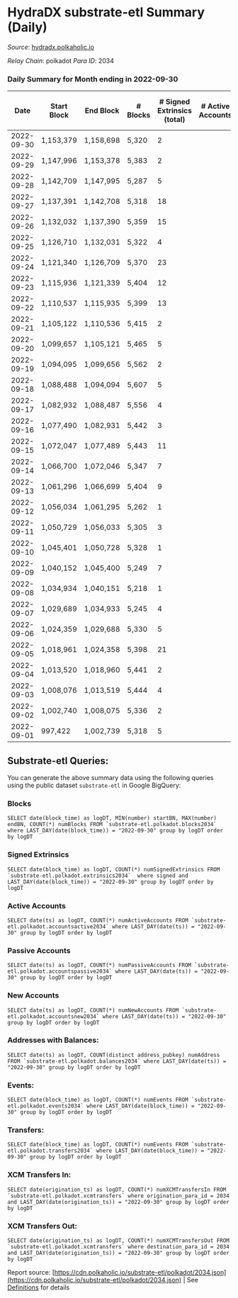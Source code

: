 # HydraDX substrate-etl Summary (Daily)

_Source_: [hydradx.polkaholic.io](https://hydradx.polkaholic.io)

*Relay Chain*: polkadot
*Para ID*: 2034



### Daily Summary for Month ending in 2022-09-30


| Date | Start Block | End Block | # Blocks | # Signed Extrinsics (total) | # Active Accounts | # Passive | # New | # Addresses with Balances | # Events | # Transfers | # XCM Transfers In | # XCM Transfers Out | Issues | 
| ---- | ----------- | --------- | -------- | --------------------------- | ----------------- | --------- | ----- | ------------------------- | -------- | ----------- | ------------------ | ------------------- | ------ |
| 2022-09-30 | 1,153,379 | 1,158,698 | 5,320 | 2 |  |  |  | 21,147 | 16,212 |   |   |   |  |
| 2022-09-29 | 1,147,996 | 1,153,378 | 5,383 | 2 |  |  |  |  | 16,465 |   |   |   |  |
| 2022-09-28 | 1,142,709 | 1,147,995 | 5,287 | 5 |  |  |  |  | 16,125 | 2  |   |   |  |
| 2022-09-27 | 1,137,391 | 1,142,708 | 5,318 | 18 |  |  |  |  | 16,306 |   |   |   |  |
| 2022-09-26 | 1,132,032 | 1,137,390 | 5,359 | 15 |  |  |  |  | 16,372 | 4  |   |   |  |
| 2022-09-25 | 1,126,710 | 1,132,031 | 5,322 | 4 |  |  |  |  | 16,285 |   |   |   |  |
| 2022-09-24 | 1,121,340 | 1,126,709 | 5,370 | 23 |  |  |  |  | 16,427 |   |   |   |  |
| 2022-09-23 | 1,115,936 | 1,121,339 | 5,404 | 12 |  |  |  |  | 16,550 |   |   |   |  |
| 2022-09-22 | 1,110,537 | 1,115,935 | 5,399 | 13 |  |  |  |  | 16,483 |   |   |   |  |
| 2022-09-21 | 1,105,122 | 1,110,536 | 5,415 | 2 |  |  |  |  | 16,561 |   |   |   |  |
| 2022-09-20 | 1,099,657 | 1,105,121 | 5,465 | 5 |  |  |  |  | 16,655 |   |   |   |  |
| 2022-09-19 | 1,094,095 | 1,099,656 | 5,562 | 2 |  |  |  | 21,143 | 17,000 |   |   |   |  |
| 2022-09-18 | 1,088,488 | 1,094,094 | 5,607 | 5 |  |  |  | 21,143 | 17,080 |   |   |   |  |
| 2022-09-17 | 1,082,932 | 1,088,487 | 5,556 | 4 |  |  |  | 21,143 | 16,987 |   |   |   |  |
| 2022-09-16 | 1,077,490 | 1,082,931 | 5,442 | 3 |  |  |  | 21,143 | 16,640 |   |   |   |  |
| 2022-09-15 | 1,072,047 | 1,077,489 | 5,443 | 11 |  |  |  | 21,143 | 16,600 |   |   |   |  |
| 2022-09-14 | 1,066,700 | 1,072,046 | 5,347 | 7 |  |  |  | 21,143 | 16,369 |   |   |   |  |
| 2022-09-13 | 1,061,296 | 1,066,699 | 5,404 | 9 |  |  |  | 21,142 | 16,479 |   |   |   |  |
| 2022-09-12 | 1,056,034 | 1,061,295 | 5,262 | 1 |  |  |  | 21,142 | 16,037 |   |   |   |  |
| 2022-09-11 | 1,050,729 | 1,056,033 | 5,305 | 3 |  |  |  |  | 16,232 |   |   |   |  |
| 2022-09-10 | 1,045,401 | 1,050,728 | 5,328 | 1 |  |  |  |  | 16,230 |   |   |   |  |
| 2022-09-09 | 1,040,152 | 1,045,400 | 5,249 | 7 |  |  |  |  | 16,071 |   |   |   |  |
| 2022-09-08 | 1,034,934 | 1,040,151 | 5,218 | 1 |  |  |  |  | 15,904 |   |   |   |  |
| 2022-09-07 | 1,029,689 | 1,034,933 | 5,245 | 4 |  |  |  | 21,140 | 15,990 |   |   |   |  |
| 2022-09-06 | 1,024,359 | 1,029,688 | 5,330 | 5 |  |  |  | 21,140 | 16,311 |   |   |   |  |
| 2022-09-05 | 1,018,961 | 1,024,358 | 5,398 | 21 |  |  |  | 21,140 | 16,511 | 2  |   |   |  |
| 2022-09-04 | 1,013,520 | 1,018,960 | 5,441 | 2 |  |  |  | 21,139 | 16,637 |   |   |   |  |
| 2022-09-03 | 1,008,076 | 1,013,519 | 5,444 | 4 |  |  |  | 21,139 | 16,587 |   |   |   |  |
| 2022-09-02 | 1,002,740 | 1,008,075 | 5,336 | 2 |  |  |  | 21,139 | 16,323 |   |   |   |  |
| 2022-09-01 | 997,422 | 1,002,739 | 5,318 | 5 |  |  |  | 21,139 | 16,214 |   |   |   |  |

## Substrate-etl Queries:
You can generate the above summary data using the following queries using the public dataset `substrate-etl` in Google BigQuery:


### Blocks
```
SELECT date(block_time) as logDT, MIN(number) startBN, MAX(number) endBN, COUNT(*) numBlocks FROM `substrate-etl.polkadot.blocks2034`  where LAST_DAY(date(block_time)) = "2022-09-30" group by logDT order by logDT
```


### Signed Extrinsics
```
SELECT date(block_time) as logDT, COUNT(*) numSignedExtrinsics FROM `substrate-etl.polkadot.extrinsics2034`  where signed and LAST_DAY(date(block_time)) = "2022-09-30" group by logDT order by logDT
```


### Active Accounts
```
SELECT date(ts) as logDT, COUNT(*) numActiveAccounts FROM `substrate-etl.polkadot.accountsactive2034` where LAST_DAY(date(ts)) = "2022-09-30" group by logDT order by logDT
```


### Passive Accounts
```
SELECT date(ts) as logDT, COUNT(*) numPassiveAccounts FROM `substrate-etl.polkadot.accountspassive2034` where LAST_DAY(date(ts)) = "2022-09-30" group by logDT order by logDT
```


### New Accounts
```
SELECT date(ts) as logDT, COUNT(*) numNewAccounts FROM `substrate-etl.polkadot.accountsnew2034` where LAST_DAY(date(ts)) = "2022-09-30" group by logDT order by logDT
```


### Addresses with Balances:
```
SELECT date(ts) as logDT, COUNT(distinct address_pubkey) numAddress FROM `substrate-etl.polkadot.balances2034` where LAST_DAY(date(ts)) = "2022-09-30" group by logDT order by logDT
```


### Events:
```
SELECT date(block_time) as logDT, COUNT(*) numEvents FROM `substrate-etl.polkadot.events2034` where LAST_DAY(date(block_time)) = "2022-09-30" group by logDT order by logDT
```


### Transfers:
```
SELECT date(block_time) as logDT, COUNT(*) numEvents FROM `substrate-etl.polkadot.transfers2034` where LAST_DAY(date(block_time)) = "2022-09-30" group by logDT order by logDT
```


### XCM Transfers In:
```
SELECT date(origination_ts) as logDT, COUNT(*) numXCMTransfersIn FROM `substrate-etl.polkadot.xcmtransfers` where origination_para_id = 2034 and LAST_DAY(date(origination_ts)) = "2022-09-30" group by logDT order by logDT
```


### XCM Transfers Out:
```
SELECT date(origination_ts) as logDT, COUNT(*) numXCMTransfersOut FROM `substrate-etl.polkadot.xcmtransfers` where destination_para_id = 2034 and LAST_DAY(date(origination_ts)) = "2022-09-30" group by logDT order by logDT
```



Report source: [https://cdn.polkaholic.io/substrate-etl/polkadot/2034.json](https://cdn.polkaholic.io/substrate-etl/polkadot/2034.json) | See [Definitions](/DEFINITIONS.md) for details
